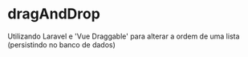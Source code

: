 # dragAndDrop
Utilizando Laravel e 'Vue Draggable' para alterar a ordem de uma lista (persistindo no banco de dados)

